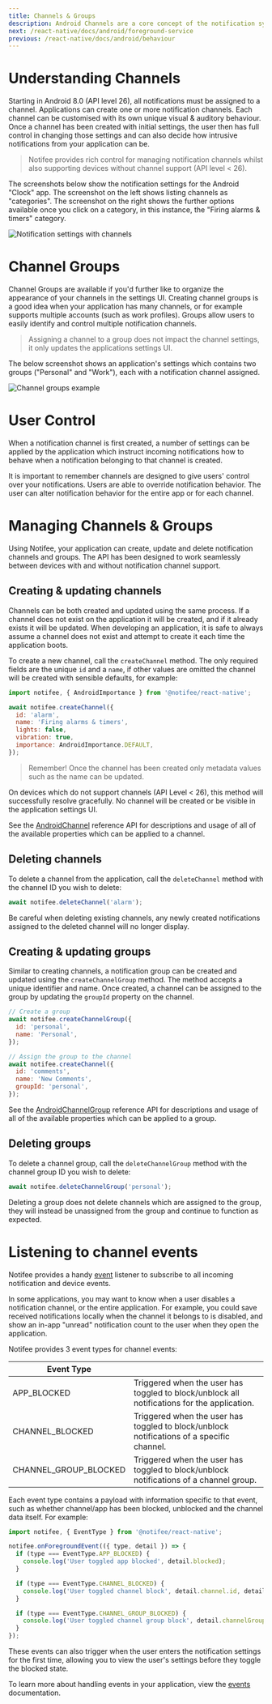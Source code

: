 ```yaml
---
title: Channels & Groups
description: Android Channels are a core concept of the notification system for Android. Learn how they impact you and your users.
next: /react-native/docs/android/foreground-service
previous: /react-native/docs/android/behaviour
---
```


# Understanding Channels

Starting in Android 8.0 (API level 26), all notifications must be assigned to a channel. Applications can create one or more notification channels. Each channel
can be customised with its own unique visual & auditory behaviour. Once a channel has been created with initial settings, the user
then has full control in changing those settings and can also decide how intrusive notifications from your application can be.

> Notifee provides rich control for managing notification channels whilst also supporting devices without channel support (API level < 26).

The screenshots below show the notification settings for the Android "Clock" app. The screenshot on the left shows listing channels as "categories". The screenshot on the right shows
the further options available once you click on a category, in this instance, the "Firing alarms & timers" category.

![Notification settings with channels](https://developer.android.com/images/ui/notifications/channel-settings_2x.png)

# Channel Groups

Channel Groups are available if you'd further like to organize the appearance of your channels in the settings UI. Creating channel groups is a good idea
when your application has many channels, or for example supports multiple accounts (such as work profiles). Groups allow users to easily identify
and control multiple notification channels.

> Assigning a channel to a group does not impact the channel settings, it only updates the applications settings UI.

The below screenshot shows an application's settings which contains two groups ("Personal" and "Work"), each with a notification channel
assigned.

![Channel groups example](https://developer.android.com/images/ui/notifications/channel-groups_2x.png)

# User Control

When a notification channel is first created, a number of settings can be applied by the application which instruct incoming notifications
how to behave when a notification belonging to that channel is created.

It is important to remember channels are designed to give users' control over your notifications.
Users are able to override notification behavior. The user can alter notification behavior for the entire app or for each channel.

# Managing Channels & Groups

Using Notifee, your application can create, update and delete notification channels and groups. The API has been designed to work seamlessly between
devices with and without notification channel support.

## Creating & updating channels

Channels can be both created and updated using the same process. If a channel does not exist on the application it will be created, and if it already
exists it will be updated. When developing an application, it is safe to always assume a channel does not exist and attempt to create it each time
the application boots.

To create a new channel, call the `createChannel` method. The only required fields are the unique `id` and a `name`, if other values are omitted the
channel will be created with sensible defaults, for example:

```js
import notifee, { AndroidImportance } from '@notifee/react-native';

await notifee.createChannel({
  id: 'alarm',
  name: 'Firing alarms & timers',
  lights: false,
  vibration: true,
  importance: AndroidImportance.DEFAULT,
});
```

> Remember! Once the channel has been created only metadata values such as the name can be updated.

On devices which do not support channels (API Level < 26), this method will successfully resolve gracefully. No channel will
be created or be visible in the application settings UI.

See the [AndroidChannel](/react-native/reference/androidchannel) reference API for descriptions and usage of all of the available
properties which can be applied to a channel.

## Deleting channels

To delete a channel from the application, call the `deleteChannel` method with the channel ID you wish to delete:

```js
await notifee.deleteChannel('alarm');
```

Be careful when deleting existing channels, any newly created notifications assigned to the deleted channel will no longer display.

## Creating & updating groups

Similar to creating channels, a notification group can be created and updated using the `createChannelGroup` method. The method
accepts a unique identifier and name. Once created, a channel can be assigned to the group by updating the `groupId` property on
the channel.

```js
// Create a group
await notifee.createChannelGroup({
  id: 'personal',
  name: 'Personal',
});

// Assign the group to the channel
await notifee.createChannel({
  id: 'comments',
  name: 'New Comments',
  groupId: 'personal',
});
```

See the [AndroidChannelGroup](/react-native/reference/androidchannelgroup) reference API for descriptions and usage of all of the available
properties which can be applied to a group.

## Deleting groups

To delete a channel group, call the `deleteChannelGroup` method with the channel group ID you wish to delete:

```js
await notifee.deleteChannelGroup('personal');
```

Deleting a group does not delete channels which are assigned to the group, they will instead be unassigned from the group and continue
to function as expected.

# Listening to channel events

Notifee provides a handy [event](/react-native/docs/events) listener to subscribe to all incoming notification and device events.

In some applications, you may want to know when a user disables a notification channel, or the entire application. For example,
you could save received notifications locally when the channel it belongs to is disabled, and show an in-app "unread"
notification count to the user when they open the application.

Notifee provides 3 event types for channel events:

| Event Type            |                                                                                             |
| --------------------- | ------------------------------------------------------------------------------------------- |
| APP_BLOCKED           | Triggered when the user has toggled to block/unblock all notifications for the application. |
| CHANNEL_BLOCKED       | Triggered when the user has toggled to block/unblock notifications of a specific channel.   |
| CHANNEL_GROUP_BLOCKED | Triggered when the user has toggled to block/unblock notifications of a channel group.      |

Each event type contains a payload with information specific to that event, such as whether channel/app has been blocked,
unblocked and the channel data itself. For example:

```js
import notifee, { EventType } from '@notifee/react-native';

notifee.onForegroundEvent(({ type, detail }) => {
  if (type === EventType.APP_BLOCKED) {
    console.log('User toggled app blocked', detail.blocked);
  }

  if (type === EventType.CHANNEL_BLOCKED) {
    console.log('User toggled channel block', detail.channel.id, detail.blocked);
  }

  if (type === EventType.CHANNEL_GROUP_BLOCKED) {
    console.log('User toggled channel group block', detail.channelGroup.id, detail.blocked);
  }
});
```

These events can also trigger when the user enters the notification settings for the first time, allowing you to
view the user's settings before they toggle the blocked state.

To learn more about handling events in your application, view the [events](/react-native/docs/events) documentation.
